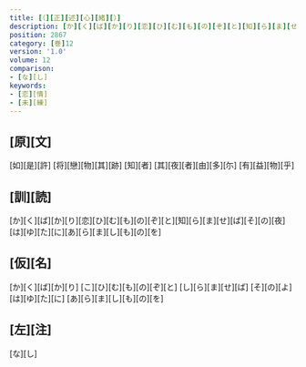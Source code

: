 ```yaml
---
title: [（][正][述][心][緒][）]
description: [か][く][ば][か][り][恋][ひ][む][も][の][ぞ][と][知][ら][ま][せ][ば][そ][の][夜][は][ゆ][た][に][あ][ら][ま][し][も][の][を]
position: 2867
category: [巻]12
version: '1.0'
volume: 12
comparison:
- [な][し]
keywords:
- [恋][情]
- [未][練]
---
```


## [原][文]

[如][是][許] [将][戀][物][其][跡] [知][者] [其][夜][者][由][多][尓] [有][益][物][乎]

## [訓][読]

[か][く][ば][か][り][恋][ひ][む][も][の][ぞ][と][知][ら][ま][せ][ば][そ][の][夜][は][ゆ][た][に][あ][ら][ま][し][も][の][を]

## [仮][名]

[か][く][ば][か][り] [こ][ひ][む][も][の][ぞ][と] [し][ら][ま][せ][ば] [そ][の][よ][は][ゆ][た][に] [あ][ら][ま][し][も][の][を]

## [左][注]

[な][し]
